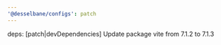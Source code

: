 ```yaml
---
'@desselbane/configs': patch
---
```


deps: [patch|devDependencies] Update package vite from 7.1.2 to 7.1.3
